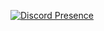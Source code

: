 [![Discord Presence](https://lanyard.cnrad.dev/api/:754270824504229949)](https://discord.com/users/:754270824504229949)
